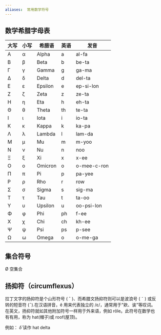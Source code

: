```yaml
---
aliases:  常用数学符号
---
```



## 数学希腊字母表

| 大写 | 小写 | 希腊语  | 英语 | 发音        |
| :--- | :--- | ------- | ---- | ----------- |
| Α    | α    | Alpha   | a    | al-fa       |
| Β    | β    | Beta    | b    | be-ta       |
| Γ    | γ    | Gamma   | g    | ga-ma       |
| Δ    | δ    | Delta   | d    | del-ta      |
| Ε    | ε    | Epsilon | e    | ep-si-lon   |
| Ζ    | ζ    | Zeta    | z    | ze-ta       |
| Η    | η    | Eta     | h    | eh-ta       |
| Θ    | θ    | Theta   | th   | te-ta       |
| Ι    | ι    | Iota    | i    | io-ta       |
| Κ    | κ    | Kappa   | k    | ka-pa       |
| Λ    | λ    | Lambda  | l    | lam-da      |
| Μ    | μ    | Mu      | m    | m-yoo       |
| Ν    | ν    | Nu      | n    | noo         |
| Ξ    | ξ    | Xi      | x    | x-ee        |
| Ο    | ο    | Omicron | o    | o-mee-c-ron |
| Π    | π    | Pi      | p    | pa-yee      |
| Ρ    | ρ    | Rho     | r    | row         |
| Σ    | σ    | Sigma   | s    | sig-ma      |
| Τ    | τ    | Tau     | t    | ta-oo       |
| Υ    | υ    | Upsilon | u    | oo-psi-lon  |
| Φ    | φ    | Phi     | ph   | f-ee        |
| Χ    | χ    | Chi     | ch   | kh-ee       |
| Ψ    | ψ    | Psi     | ps   | p-see       |
| Ω    | ω    | Omega   | o    | o-me-ga     |

## 集合符号

Ø 空集合

## 扬抑符（circumflexus）

拉丁文字的扬抑符是个山形符号 ( ˆ )、而希腊文扬抑符则可以是波浪号 ( ˜ ) 或反转的短音符 ( ̑ ).在汉语拼音，ê 用来代表独立的 /ɛ/，通常用于"欸、诶"等叹词。在英文，扬抑符就如其他附加符号一样用于外来语，例如 rôle。此符号在数学也有有用，称为 hat(帽子)或 roof(屋顶)。

例如：
$\hat{\delta}$ 读作 hat delta
